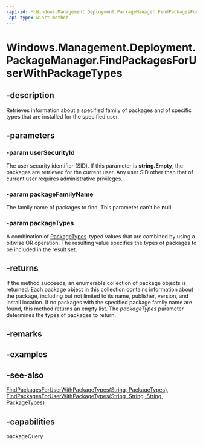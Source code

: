 ```yaml
---
-api-id: M:Windows.Management.Deployment.PackageManager.FindPackagesForUserWithPackageTypes(System.String,System.String,Windows.Management.Deployment.PackageTypes)
-api-type: winrt method
---
```


<!-- Method syntax
public Windows.Foundation.Collections.IIterable<Windows.ApplicationModel.Package> FindPackagesForUserWithPackageTypes(System.String userSecurityId, System.String packageFamilyName, Windows.Management.Deployment.PackageTypes packageTypes)
-->

# Windows.Management.Deployment.PackageManager.FindPackagesForUserWithPackageTypes

## -description
Retrieves information about a specified family of packages and of specific types that are installed for the specified user.

## -parameters
### -param userSecurityId
The user security identifier (SID). If this parameter is **string.Empty**, the packages are retrieved for the current user. Any user SID other than that of current user requires administrative privileges.

### -param packageFamilyName
The family name of packages to find. This parameter can't be **null**.

### -param packageTypes
A combination of [PackageTypes](packagetypes.md)-typed values that are combined by using a bitwise OR operation. The resulting value specifies the types of packages to be included in the result set.

## -returns
If the method succeeds, an enumerable collection of package objects is returned. Each package object in this collection contains information about the package, including but not limited to its name, publisher, version, and install location. If no packages with the specified package family name are found, this method returns an empty list. The *packageTypes* parameter determines the types of packages to return.

## -remarks

## -examples

## -see-also
[FindPackagesForUserWithPackageTypes(String, PackageTypes)](packagemanager_findpackagesforuserwithpackagetypes_1422527170.md), [FindPackagesForUserWithPackageTypes(String, String, String, PackageTypes)](packagemanager_findpackagesforuserwithpackagetypes_1875427314.md)

## -capabilities
packageQuery
